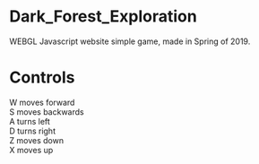 # Dark_Forest_Exploration

WEBGL Javascript website simple game, made in Spring of 2019.

# Controls

W moves forward
<br>
S moves backwards
<br>
A turns left
<br>
D turns right
<br>
Z moves down
<br>
X moves up
